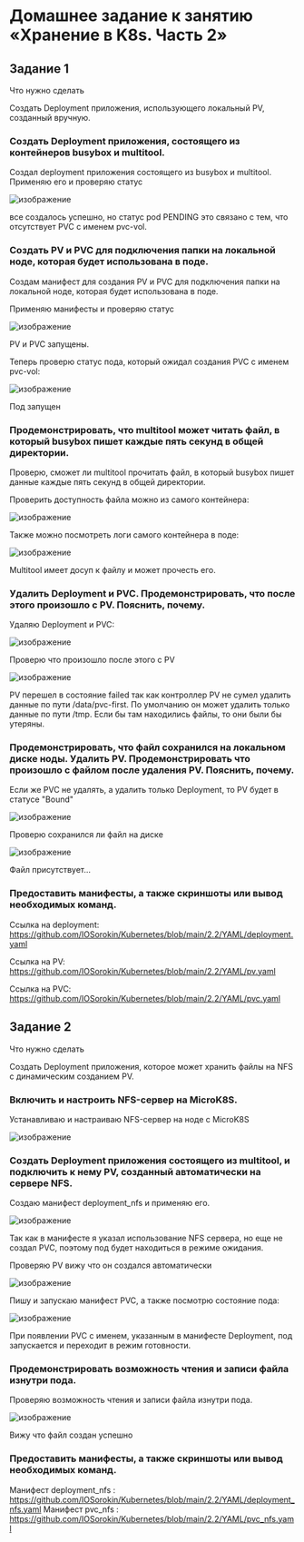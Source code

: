 # Домашнее задание к занятию «Хранение в K8s. Часть 2»

## Задание 1

Что нужно сделать

Создать Deployment приложения, использующего локальный PV, созданный вручную.

  ###  Создать Deployment приложения, состоящего из контейнеров busybox и multitool.

Создал deployment приложения состоящего из busybox и multitool. Применяю его и проверяю статус

![изображение](https://github.com/IOSorokin/Kubernetes/assets/148979909/6f7f0c89-bff9-4890-ba0c-be19b74fd14b)

все создалось успешно, но статус pod PENDING это связано с тем, что отсутствует PVC с именем pvc-vol.
  
  ###  Создать PV и PVC для подключения папки на локальной ноде, которая будет использована в поде.
  
Создам манифест для создания PV и PVC для подключения папки на локальной ноде, которая будет использована в поде.

Применяю манифесты и проверяю статус

![изображение](https://github.com/IOSorokin/Kubernetes/assets/148979909/fb6a27b1-deac-4f82-ae92-7262684bbd25)

PV и PVC запущены.

Теперь проверю статус пода, который ожидал создания PVC с именем pvc-vol:

![изображение](https://github.com/user-attachments/assets/e4410b95-f445-4cdf-9654-84151ceabd85)

Под запущен

  ###  Продемонстрировать, что multitool может читать файл, в который busybox пишет каждые пять секунд в общей директории.

Проверю, сможет ли multitool прочитать файл, в который busybox пишет данные каждые пять секунд в общей директории.

Проверить доступность файла можно из самого контейнера:

![изображение](https://github.com/user-attachments/assets/c0a6818f-a01f-48df-9424-269b1998973c)

Также можно посмотреть логи самого контейнера в поде:

![изображение](https://github.com/user-attachments/assets/7e02f2e8-280f-4b55-9f1c-36b1224efa7c)

Multitool имеет досуп к файлу и может прочесть его. 
  
  ###  Удалить Deployment и PVC. Продемонстрировать, что после этого произошло с PV. Пояснить, почему.

Удаляю Deployment и PVC:

![изображение](https://github.com/user-attachments/assets/d44ce108-d53b-415f-a250-07344a79bb80)

Проверю что произошло после этого с PV

![изображение](https://github.com/user-attachments/assets/6b6df3d0-a43d-4ffe-912f-ab7806219b6d)

PV перешел в состояние failed так как контроллер PV не сумел удалить данные по пути /data/pvc-first. По умолчанию он может удалить только данные по пути /tmp. Если бы там находились файлы, то они были бы утеряны.

  ###  Продемонстрировать, что файл сохранился на локальном диске ноды. Удалить PV. Продемонстрировать что произошло с файлом после удаления PV. Пояснить, почему.

Если же PVC не удалять, а удалить только Deployment, то PV будет в статусе "Bound"

![изображение](https://github.com/user-attachments/assets/1883c1f9-1a54-4ee8-9d89-4412ce76e0b4)

Проверю сохранился ли файл на диске

![изображение](https://github.com/user-attachments/assets/82cbcc17-f3e1-4ecf-b70b-5a4d60630950)

Файл присутствует...

  
  ###  Предоставить манифесты, а также скриншоты или вывод необходимых команд.

Ссылка на deployment: https://github.com/IOSorokin/Kubernetes/blob/main/2.2/YAML/deployment.yaml

Ссылка на PV: https://github.com/IOSorokin/Kubernetes/blob/main/2.2/YAML/pv.yaml

Ссылка на PVC: https://github.com/IOSorokin/Kubernetes/blob/main/2.2/YAML/pvc.yaml


## Задание 2

Что нужно сделать

Создать Deployment приложения, которое может хранить файлы на NFS с динамическим созданием PV.

   ### Включить и настроить NFS-сервер на MicroK8S.
   
  Устанавливаю и настраиваю NFS-сервер на ноде с MicroK8S

![изображение](https://github.com/user-attachments/assets/5274d01c-5654-4eff-a62e-5bc5e6b785e7)


   ### Создать Deployment приложения состоящего из multitool, и подключить к нему PV, созданный автоматически на сервере NFS.

  Создаю манифест deployment_nfs и применяю его. 

![изображение](https://github.com/user-attachments/assets/57b1ad58-a300-4136-817c-5a755bb40292)

  Так как в манифесте я указал использование NFS сервера, но еще не создал PVC, поэтому под будет находиться в режиме ожидания.

Проверяю PV вижу что он создался автоматически

![изображение](https://github.com/user-attachments/assets/5a41b11f-dddb-4d0b-9efe-02d068052edc)

Пишу и запускаю манифест PVC, а также посмотрю состояние пода:

![изображение](https://github.com/user-attachments/assets/227c9f56-07c9-4d8d-882d-5bcfe2f67455)


При появлении PVC с именем, указанным в манифесте Deployment, под запускается и переходит в режим готовности.

   ### Продемонстрировать возможность чтения и записи файла изнутри пода.

Проверяю возможность чтения и записи файла изнутри пода.

![изображение](https://github.com/user-attachments/assets/3200060b-5b73-45cb-8599-c9f6081706c0)

Вижу что файл создан успешно
   
   ### Предоставить манифесты, а также скриншоты или вывод необходимых команд.

Манифест deployment_nfs  : https://github.com/IOSorokin/Kubernetes/blob/main/2.2/YAML/deployment_nfs.yaml
Манифест pvc_nfs    : https://github.com/IOSorokin/Kubernetes/blob/main/2.2/YAML/pvc_nfs.yaml

